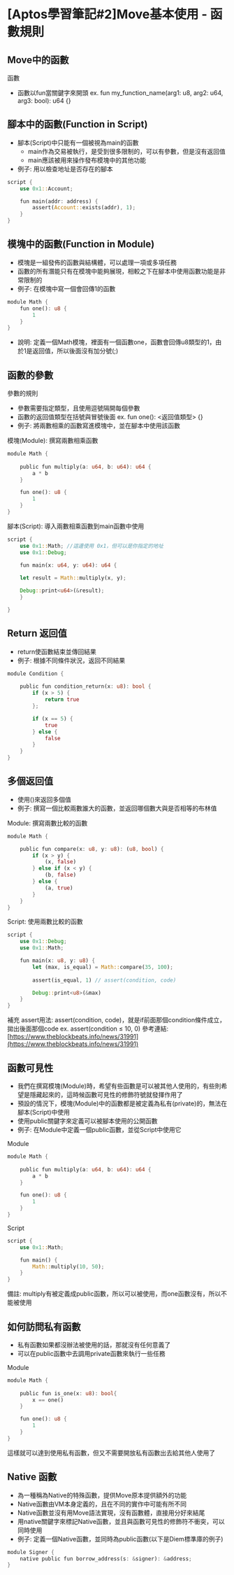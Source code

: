 # [Aptos學習筆記#2]Move基本使用 - 函數規則

## Move中的函數

函數

- 函數以fun當關鍵字來開頭 ex. fun my_function_name(arg1: u8, arg2: u64, arg3: bool): u64 {}

## 腳本中的函數(Function in Script)

- 腳本(Script)中只能有一個被視為main的函數
    - main作為交易被執行，是受到很多限制的，可以有參數，但是沒有返回值
    - main應該被用來操作發布模塊中的其他功能
- 例子: 用以檢查地址是否存在的腳本

```rust
script {
    use 0x1::Account;

    fun main(addr: address) {
        assert(Account::exists(addr), 1);
    }
}
```

## 模塊中的函數(Function in Module)

- 模塊是一組發佈的函數與結構體，可以處理一項或多項任務
- 函數的所有潛能只有在模塊中能夠展現，相較之下在腳本中使用函數功能是非常限制的
- 例子: 在模塊中寫一個會回傳1的函數

```rust
module Math {
    fun one(): u8 {
        1
    }
}
```

- 說明: 定義一個Math模塊，裡面有一個函數one，函數會回傳u8類型的1，由於1是返回值，所以後面沒有加分號(;)

## 函數的參數

參數的規則

- 參數需要指定類型，且使用逗號隔開每個參數
- 函數的返回值類型在括號與冒號後面 ex. fun one(): <返回值類型> {}
- 例子: 將兩數相乘的函數寫進模塊中，並在腳本中使用該函數

模塊(Module): 撰寫兩數相乘函數

```rust
module Math {
    
    public fun multiply(a: u64, b: u64): u64 {
        a * b
    }

    fun one(): u8 {
        1
    }
}
```

腳本(Script): 導入兩數相乘函數到main函數中使用

```rust
script {
    use 0x1::Math; //這邊使用 0x1，但可以是你指定的地址
    use 0x1::Debug;

    fun main(x: u64, y: u64): u64 {
    
    let result = Math::multiply(x, y);

    Debug::print<u64>(&result);
    }

}
```

## Return 返回值

- return使函數結束並傳回結果
- 例子: 根據不同條件狀況，返回不同結果

```rust
module Condition {
    
    public fun condition_return(x: u8): bool {
        if (x > 5) {
            return true
        };

        if (x == 5) {
            true
        } else {
            false
        }
    }
}
```

## 多個返回值

- 使用()來返回多個值
- 例子: 撰寫一個比較兩數誰大的函數，並返回哪個數大與是否相等的布林值

Module: 撰寫兩數比較的函數

```rust
module Math {

    public fun compare(x: u8, y: u8): (u8, bool) {
        if (x > y) {
            (x, false)
        } else if (x < y) {
            (b, false)
        } else {
            (a, true)
        }
    }
}
```

Script: 使用兩數比較的函數

```rust
script {
    use 0x1::Debug;
    use 0x1::Math;

    fun main(x: u8, y: u8) {
        let (max, is_equal) = Math::compare(35, 100);
        
        assert(is_equal, 1) // assert(condition, code)

        Debug::print<u8>(&max)
    }
}
```

補充 assert用法: assert(condition, code)，就是if前面那個condition條件成立，拋出後面那個code ex. assert(condition ≤ 10, 0) 參考連結: [https://www.theblockbeats.info/news/31991](https://www.theblockbeats.info/news/31991)

## 函數可見性

- 我們在撰寫模塊(Module)時，希望有些函數是可以被其他人使用的，有些則希望是隱藏起來的，這時候函數可見性的修飾符號就發揮作用了
- 預設的情況下，模塊(Module)中的函數都是被定義為私有(private)的，無法在腳本(Script)中使用
- 使用public關鍵字來定義可以被腳本使用的公開函數
- 例子: 在Module中定義一個public函數，並從Script中使用它

Module

```rust
module Math {
    
    public fun multiply(a: u64, b: u64): u64 {
        a * b
    }

    fun one(): u8 {
        1
    }
}
```

Script

```rust
script {
    use 0x1::Math;

    fun main() {
        Math::multiply(10, 50);
    }
}
```

備註: multiply有被定義成public函數，所以可以被使用，而one函數沒有，所以不能被使用

## 如何訪問私有函數

- 私有函數如果都沒辦法被使用的話，那就沒有任何意義了
- 可以在public函數中去調用private函數來執行一些任務

Module

```rust
module Math {
    
    public fun is_one(x: u8): bool{
        x == one()
    }

    fun one(): u8 {
        1
    }
}
```

這樣就可以達到使用私有函數，但又不需要開放私有函數出去給其他人使用了

## Native 函數

- 為一種稱為Native的特殊函數，提供Move原本提供額外的功能
- Native函數由VM本身定義的，且在不同的實作中可能有所不同
- Native函數並沒有用Move語法實現，沒有函數體，直接用分好來結尾
- 用native關鍵字來標記Native函數，並且與函數可見性的修飾符不衝突，可以同時使用
- 例子: 定義一個Native函數，並同時為public函數(以下是Diem標準庫的例子)

```rust
module Signer {
    native public fun borrow_address(s: &signer): &address;
}
```